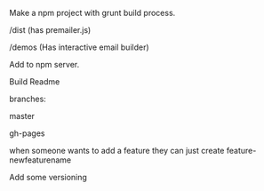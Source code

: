 Make a npm project with grunt build process. 

/dist (has premailer.js)

/demos (Has interactive email builder)


Add to npm server.

Build Readme


branches:

master

gh-pages

when someone wants to add a feature they can just create feature-newfeaturename

Add some versioning
